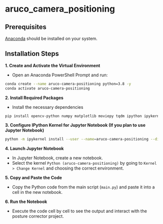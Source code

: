 # aruco_camera_positioning

## Prerequisites
[Anaconda](https://www.anaconda.com/) should be installed on your system.

## Installation Steps

**1. Create and Activate the Virtual Environment** 
- Open an Anaconda PowerShell Prompt and run:
```bash
conda create --name aruco-camera-positioning python=3.8 -y
conda activate aruco-camera-positioning
```

**2. Install Required Packages**
- Install the necessary dependencies
```bash
pip install opencv-python numpy matplotlib moviepy tqdm ipython ipykernel
```

**3. Configure IPython Kernel for Jupyter Notebook (If you plan to use Jupyter Notebook)**
```bash
python -m ipykernel install --user --name=aruco-camera-positioning --display-name "Python (aruco-camera-positioning)"
```

**4. Launch Jupyter Notebook**

- In Jupyter Notebook, create a new notebook.
- Select the kernel `Python (aruco-camera-positioning)` by going to `Kernel > Change Kernel` and choosing the correct environment.

**5. Copy and Paste the Code**
- Copy the Python code from the main script (`main.py`) and paste it into a cell in the new notebook.

**6. Run the Notebook**
- Execute the code cell by cell to see the output and interact with the posture corrector project.

